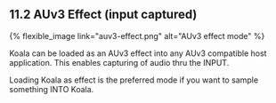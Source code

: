 ---
---

## 11.2 AUv3 Effect (input captured)

{% flexible_image link="auv3-effect.png" alt="AUv3 effect mode" %}

Koala can be loaded as an AUv3 effect into any AUv3 compatible host application. This enables capturing of audio thru the INPUT. 

Loading Koala as effect is the preferred mode if you want to sample something INTO Koala.
